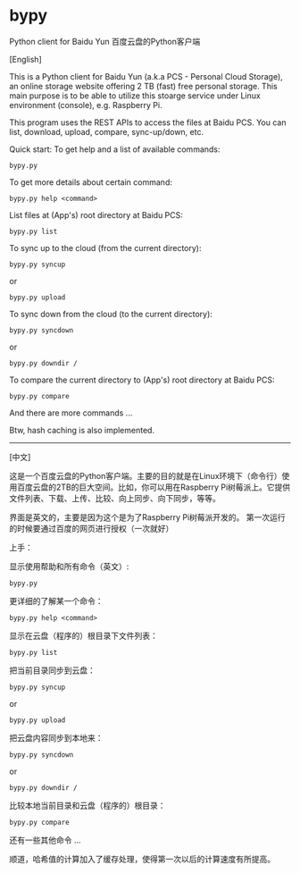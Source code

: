 bypy
====

Python client for Baidu Yun 百度云盘的Python客户端

[English]

This is a Python client for Baidu Yun (a.k.a PCS - Personal Cloud Storage), an online storage website offering 2 TB (fast) free personal storage. This main purpose is to be able to utilize this stoarge service under Linux environment (console), e.g. Raspberry Pi.

This program uses the REST APIs to access the files at Baidu PCS. You can list, download, upload, compare, sync-up/down, etc.

Quick start:
To get help and a list of available commands:
```
bypy.py
```

To get more details about certain command:

```
bypy.py help <command>
```

List files at (App's) root directory at Baidu PCS:
```
bypy.py list
```

To sync up to the cloud (from the current directory):
```
bypy.py syncup
```
or
```
bypy.py upload
```

To sync down from the cloud (to the current directory):
```
bypy.py syncdown
```
or
```
bypy.py downdir /
```

To compare the current directory to (App's) root directory at Baidu PCS:
```
bypy.py compare
```

And there are more commands ...

Btw, hash caching is also implemented.

----
[中文]

这是一个百度云盘的Python客户端。主要的目的就是在Linux环境下（命令行）使用百度云盘的2TB的巨大空间。比如，你可以用在Raspberry Pi树莓派上。它提供文件列表、下载、上传、比较、向上同步、向下同步，等等。

界面是英文的，主要是因为这个是为了Raspberry Pi树莓派开发的。
第一次运行的时候要通过百度的网页进行授权（一次就好）

上手：

显示使用帮助和所有命令（英文）:
```
bypy.py
```

更详细的了解某一个命令：
```
bypy.py help <command>
```

显示在云盘（程序的）根目录下文件列表：
```
bypy.py list
```

把当前目录同步到云盘：
```
bypy.py syncup
```
or
```
bypy.py upload
```

把云盘内容同步到本地来：
```
bypy.py syncdown
```
or
```
bypy.py downdir /
```

比较本地当前目录和云盘（程序的）根目录：
```
bypy.py compare
```

还有一些其他命令 ...

顺道，哈希值的计算加入了缓存处理，使得第一次以后的计算速度有所提高。
